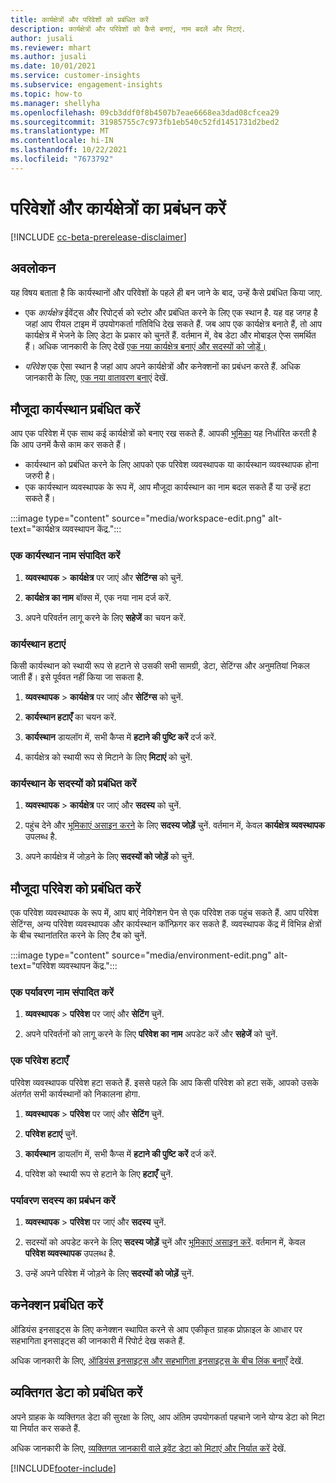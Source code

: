 ```yaml
---
title: कार्यक्षेत्रों और परिवेशों को प्रबंधित करें
description: कार्यक्षेत्रों और परिवेशों को कैसे बनाएं, नाम बदलें और मिटाएं.
author: jusali
ms.reviewer: mhart
ms.author: jusali
ms.date: 10/01/2021
ms.service: customer-insights
ms.subservice: engagement-insights
ms.topic: how-to
ms.manager: shellyha
ms.openlocfilehash: 09cb3ddf0f8b4507b7eae6668ea3dad08cfcea29
ms.sourcegitcommit: 31985755c7c973fb1eb540c52fd1451731d2bed2
ms.translationtype: MT
ms.contentlocale: hi-IN
ms.lasthandoff: 10/22/2021
ms.locfileid: "7673792"
---
```

# <a name="manage-environments-and-workspaces"></a>परिवेशों और कार्यक्षेत्रों का प्रबंधन करें

[!INCLUDE [cc-beta-prerelease-disclaimer](includes/cc-beta-prerelease-disclaimer.md)]

## <a name="overview"></a>अवलोकन

यह विषय बताता है कि कार्यस्थानों और परिवेशों के पहले ही बन जाने के बाद, उन्हें कैसे प्रबंधित किया जाए. 

- एक *कार्यक्षेत्र* ईवेंट्स और रिपोर्ट्स को स्टोर और प्रबंधित करने के लिए एक स्थान है. यह वह जगह है जहां आप रीयल टाइम में उपयोगकर्ता गतिविधि देख सकते हैं. जब आप एक कार्यक्षेत्र बनाते हैं, तो आप कार्यक्षेत्र में भेजने के लिए डेटा के प्रकार को चुनतें हैं. वर्तमान में, वेब डेटा और मोबाइल ऐप्स समर्थित हैं। अधिक जानकारी के लिए देखें [एक नया कार्यक्षेत्र बनाएं और सदस्यों को जोड़ें।](create-workspace.md)

- *परिवेश* एक ऐसा स्थान है जहां आप अपने कार्यक्षेत्रों और कनेक्शनों का प्रबंधन करते हैं. अधिक जानकारी के लिए, [एक नया वातावरण बनाएं](create-new-environment.md) देखें.

## <a name="manage-an-existing-workspace"></a>मौजूदा कार्यस्थान प्रबंधित करें

आप एक परिवेश में एक साथ कई कार्यक्षेत्रों को बनाए रख सकते हैं. आपकी [भूमिका](user-roles.md) यह निर्धारित करती है कि आप उनमें कैसे काम कर सकते हैं। 

 - कार्यस्थान को प्रबंधित करने के लिए आपको एक परिवेश व्यवस्थापक या कार्यस्थान व्यवस्थापक होना जरुरी है।
 - एक कार्यस्थान व्यवस्थापक के रूप में, आप मौजूदा कार्यस्थान का नाम बदल सकते हैं या उन्हें हटा सकते हैं। 

:::image type="content" source="media/workspace-edit.png" alt-text="कार्यक्षेत्र व्यवस्थापन केंद्र.":::

### <a name="edit-a-workspace-name"></a>एक कार्यस्थान नाम संपादित करें

1. **व्यवस्थापक** > **कार्यक्षेत्र** पर जाएं और **सेटिंग्स** को चुनें.

1. **कार्यक्षेत्र का नाम** बॉक्स में, एक नया नाम दर्ज करें.

1. अपने परिवर्तन लागू करने के लिए **सहेजें** का चयन करें.

### <a name="delete-a-workspace"></a>कार्यस्थान हटाएं

किसी कार्यस्थान को स्थायी रूप से हटाने से उसकी सभी सामग्री, डेटा, सेटिंग्स और अनुमतियां निकल जाती हैं। इसे पूर्ववत नहीं किया जा सकता है.

1. **व्यवस्थापक** > **कार्यक्षेत्र** पर जाएं और **सेटिंग्स** को चुनें.

1. **कार्यस्थान हटाएँ** का चयन करें. 

1. **कार्यस्थान** डायलॉग में, सभी कैप्स में **हटाने की पुष्टि करें** दर्ज करें. 

1. कार्यक्षेत्र को स्थायी रूप से मिटाने के लिए **मिटाएं** को चुनें.

### <a name="manage-workspace-members"></a>कार्यस्थान के सदस्यों को प्रबंधित करें

1. **व्यवस्थापक** > **कार्यक्षेत्र** पर जाएं और **सदस्य** को चुनें.

1. पहुंच देने और [भूमिकाएं असाइन करने](user-roles.md) के लिए **सदस्य जोड़ें** चुनें. वर्तमान में, केवल **कार्यक्षेत्र व्यवस्थापक** उपलब्ध है.

1. अपने कार्यक्षेत्र में जोड़ने के लिए **सदस्यों को जोड़ें** को चुनें.

## <a name="manage-an-existing-environment"></a>मौजूदा परिवेश को प्रबंधित करें

एक परिवेश व्यवस्थापक के रूप में, आप बाएं नेविगेशन पेन से एक परिवेश तक पहुंच सकते हैं. आप परिवेश सेटिंग्स, अन्य परिवेश व्यवस्थापक और कार्यस्थान कॉन्फ़िगर कर सकते हैं. व्यवस्थापक केंद्र में विभिन्न क्षेत्रों के बीच स्थानांतरित करने के लिए टैब को चुनें.

:::image type="content" source="media/environment-edit.png" alt-text="परिवेश व्यवस्थापन केंद्र.":::

### <a name="edit-an-environment-name"></a>एक पर्यावरण नाम संपादित करें

1. **व्यवस्थापक** > **परिवेश** पर जाएं और **सेटिंग** चुनें.

1. अपने परिवर्तनों को लागू करने के लिए **परिवेश का नाम** अपडेट करें और **सहेजें** को चुनें.

### <a name="delete-an-environment"></a>एक परिवेश हटाएँ

परिवेश व्यवस्थापक परिवेश हटा सकते हैं. इससे पहले कि आप किसी परिवेश को हटा सकें, आपको उसके अंतर्गत सभी कार्यस्थानों को निकालना होगा.

1. **व्यवस्थापक** > **परिवेश** पर जाएं और **सेटिंग** चुनें.

1. **परिवेश हटाएं** चुनें. 

1. **कार्यस्थान** डायलॉग में, सभी कैप्स में **हटाने की पुष्टि करें** दर्ज करें. 

1. परिवेश को स्थायी रूप से हटाने के लिए **हटाएँ** चुनें.

### <a name="manage-environment-members"></a>पर्यावरण सदस्य का प्रबंधन करें

1. **व्यवस्थापक** > **परिवेश** पर जाएं और **सदस्य** चुनें.

1. सदस्यों को अपडेट करने के लिए **सदस्य जोड़ें** चुनें और [भूमिकाएं असाइन करें](user-roles.md). वर्तमान में, केवल **परिवेश व्यवस्थापक** उपलब्ध है.

1. उन्हें अपने परिवेश में जोड़ने के लिए **सदस्यों को जोड़ें** चुनें.

## <a name="manage-connections"></a>कनेक्शन प्रबंधित करें

ऑडियंस इनसाइट्स के लिए कनेक्शन स्थापित करने से आप एकीकृत ग्राहक प्रोफ़ाइल के आधार पर सहभागिता इनसाइट्स की जानकारी में रिपोर्ट देख सकते हैं. 

अधिक जानकारी के लिए, [ऑडियंस इनसाइट्स और सहभागिता इनसाइट्स के बीच लिंक बनाएँ](integrate-audience-insights-engagement-insights.md) देखें.

## <a name="manage-personal-data"></a>व्यक्तिगत डेटा को प्रबंधित करें

अपने ग्राहक के व्यक्तिगत डेटा की सुरक्षा के लिए, आप अंतिम उपयोगकर्ता पहचाने जाने योग्य डेटा को मिटा या निर्यात कर सकते हैं.

अधिक जानकारी के लिए, [व्यक्तिगत जानकारी वाले इवेंट डेटा को मिटाएं और निर्यात करें](../dsr-rights-requests.md#deleting-and-exporting-event-data-containing-end-user-identifiable-information) देखें.

[!INCLUDE[footer-include](../includes/footer-banner.md)]

